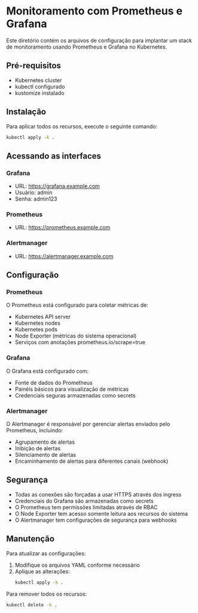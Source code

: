 # Monitoramento com Prometheus e Grafana

Este diretório contém os arquivos de configuração para implantar um stack de monitoramento usando Prometheus e Grafana no Kubernetes.

## Pré-requisitos

- Kubernetes cluster
- kubectl configurado
- kustomize instalado

## Instalação

Para aplicar todos os recursos, execute o seguinte comando:

```bash
kubectl apply -k .
```

## Acessando as interfaces

### Grafana
- URL: https://grafana.example.com
- Usuário: admin
- Senha: admin123

### Prometheus
- URL: https://prometheus.example.com

### Alertmanager
- URL: https://alertmanager.example.com

## Configuração

### Prometheus
O Prometheus está configurado para coletar métricas de:
- Kubernetes API server
- Kubernetes nodes
- Kubernetes pods
- Node Exporter (métricas do sistema operacional)
- Serviços com anotações prometheus.io/scrape=true

### Grafana
O Grafana está configurado com:
- Fonte de dados do Prometheus
- Painéis básicos para visualização de métricas
- Credenciais seguras armazenadas como secrets

### Alertmanager
O Alertmanager é responsável por gerenciar alertas enviados pelo Prometheus, incluindo:
- Agrupamento de alertas
- Inibição de alertas
- Silenciamento de alertas
- Encaminhamento de alertas para diferentes canais (webhook)

## Segurança

- Todas as conexões são forçadas a usar HTTPS através dos ingress
- Credenciais do Grafana são armazenadas como secrets
- O Prometheus tem permissões limitadas através de RBAC
- O Node Exporter tem acesso somente leitura aos recursos do sistema
- O Alertmanager tem configurações de segurança para webhooks

## Manutenção

Para atualizar as configurações:

1. Modifique os arquivos YAML conforme necessário
2. Aplique as alterações:
   ```bash
   kubectl apply -k .
   ```

Para remover todos os recursos:

```bash
kubectl delete -k .
``` 